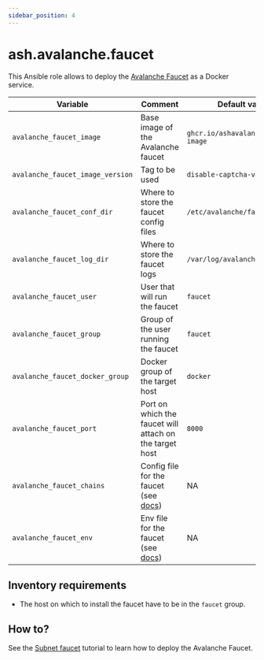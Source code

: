 ```yaml
---
sidebar_position: 4
---
```


# ash.avalanche.faucet

This Ansible role allows to deploy the [Avalanche Faucet](https://github.com/ava-labs/avalanche-faucet) as a Docker service.

| Variable                         | Comment                                                                                                              | Default value                       |
| -------------------------------- | -------------------------------------------------------------------------------------------------------------------- | ----------------------------------- |
| `avalanche_faucet_image`         | Base image of the Avalanche faucet                                                                                   | `ghcr.io/ashavalanche/faucet-image` |
| `avalanche_faucet_image_version` | Tag to be used                                                                                                       | `disable-captcha-variable`          |
| `avalanche_faucet_conf_dir`      | Where to store the faucet config files                                                                               | `/etc/avalanche/faucet/conf`        |
| `avalanche_faucet_log_dir`       | Where to store the faucet logs                                                                                       | `/var/log/avalanche/faucet`         |
| `avalanche_faucet_user`          | User that will run the faucet                                                                                        | `faucet`                            |
| `avalanche_faucet_group`         | Group of the user running the faucet                                                                                 | `faucet`                            |
| `avalanche_faucet_docker_group`  | Docker group of the target host                                                                                      | `docker`                            |
| `avalanche_faucet_port`          | Port on which the faucet will attach on the target host                                                              | `8000`                              |
| `avalanche_faucet_chains`        | Config file for the faucet (see [docs](https://github.com/ava-labs/avalanche-faucet#setup-evm-chain-configurations)) | NA                                  |
| `avalanche_faucet_env`           | Env file for the faucet (see [docs](https://github.com/ava-labs/avalanche-faucet#setup-environment-variables))       | NA                                  |

## Inventory requirements

- The host on which to install the faucet have to be in the `faucet` group.

## How to?

See the [Subnet faucet](https://docs.ash.center/docs/tools/ansible-avalanche-collection/tutorials/subnet-faucet) tutorial to learn how to deploy the Avalanche Faucet.
